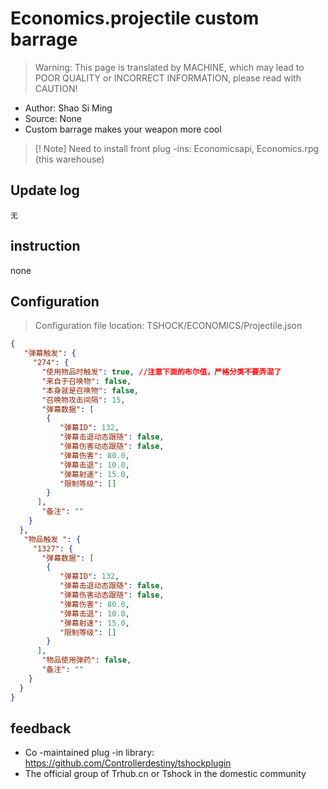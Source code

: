 # Economics.projectile custom barrage

> Warning: This page is translated by MACHINE, which may lead to POOR QUALITY or INCORRECT INFORMATION, please read with CAUTION!


- Author: Shao Si Ming
- Source: None
- Custom barrage makes your weapon more cool

> [! Note]
> Need to install front plug -ins: Economicsapi, Economics.rpg (this warehouse)

## Update log

```
无
```

## instruction

none

## Configuration
> Configuration file location: TSHOCK/ECONOMICS/Projectile.json
```json
{
   "弹幕触发": {
     "274": {
       "使用物品时触发": true, //注意下面的布尔值，严格分类不要弄混了
       "来自于召唤物": false,
       "本身就是召唤物": false,
       "召唤物攻击间隔": 15,
       "弹幕数据": [
        {
           "弹幕ID": 132,
           "弹幕击退动态跟随": false,
           "弹幕伤害动态跟随": false,
           "弹幕伤害": 80.0,
           "弹幕击退": 10.0,
           "弹幕射速": 15.0,
           "限制等级": []
        }
      ],
       "备注": "" 
    }
  },
   "物品触发 ": {
     "1327": {
       "弹幕数据": [
        {
           "弹幕ID": 132,
           "弹幕击退动态跟随": false,
           "弹幕伤害动态跟随": false,
           "弹幕伤害": 80.0,
           "弹幕击退": 10.0,
           "弹幕射速": 15.0,
           "限制等级": []
        }
      ],
       "物品使用弹药": false,
       "备注": "" 
    }
  }
}
```

## feedback

- Co -maintained plug -in library: https://github.com/Controllerdestiny/tshockplugin
- The official group of Trhub.cn or Tshock in the domestic community